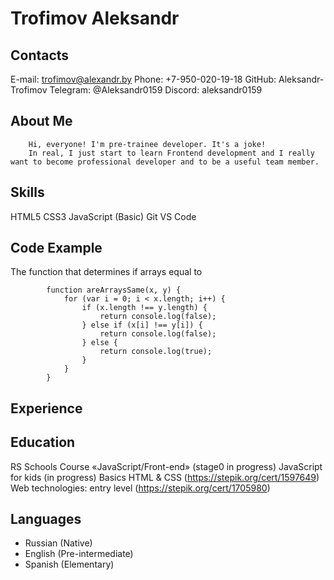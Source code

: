 # Trofimov Aleksandr

## Contacts

E-mail: trofimov@alexandr.by
Phone: +7-950-020-19-18
GitHub: Aleksandr-Trofimov
Telegram: @Aleksandr0159
Discord: aleksandr0159

## About Me

        Hi, everyone! I'm pre-trainee developer. It's a joke!
        In real, I just start to learn Frontend development and I really want to become professional developer and to be a useful team member.

## Skills

HTML5
CSS3
JavaScript (Basic)
Git
VS Code

## Code Example

The function that determines if arrays equal to

    		function areArraysSame(x, y) {
    			for (var i = 0; i < x.length; i++) {
    				if (x.length !== y.length) {
    					return console.log(false);
    				} else if (x[i] !== y[i]) {
    					return console.log(false);
    				} else {
    					return console.log(true);
    				}
    			}
    		}

## Experience

## Education

RS Schools Course «JavaScript/Front-end» (stage0 in progress)
JavaScript for kids (in progress)
Basics HTML & CSS (https://stepik.org/cert/1597649)
Web technologies: entry level (https://stepik.org/cert/1705980)

## Languages

- Russian (Native)
- English (Pre-intermediate)
- Spanish (Elementary)
